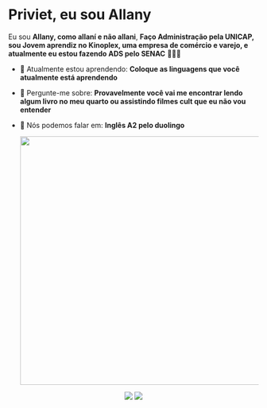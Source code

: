 # Priviet, eu sou Allany 

Eu sou <strong>Allany, como allaní e não allani</strong>, <strong>Faço Administração pela UNICAP, sou Jovem aprendiz no Kinoplex, uma empresa de comércio e varejo, e atualmente eu estou fazendo ADS pelo SENAC</strong> 👨🏻‍💻 

- 🚀 Atualmente estou aprendendo: <strong>Coloque as linguagens que você atualmente está aprendendo</strong> 
- 💬 Pergunte-me sobre: <strong>Provavelmente você vai me encontrar lendo algum livro no meu quarto ou assistindo filmes cult que eu não vou entender</strong>
- 📣 Nós podemos falar em: <strong>Inglês A2 pelo duolingo</strong>

     <img src="https://64.media.tumblr.com/943c4aee81da35bab1d0a864ed98f339/tumblr_o2xtj5KT6L1qhgh8jo1_500.gif" width="500px">




<div align="center">

  <a href="#" alt="Gmail">
    <img src="https://img.shields.io/badge/-Gmail-FF0000?style=flat-square&labelColor=FF0000&logo=gmail&logoColor=white&link=LINK-DO-SEU-EMAIL"/></a>

  <a href="#" alt="Linkedin">
    <img src="https://img.shields.io/badge/-Linkedin-0e76a8?style=flat-square&logo=Linkedin&logoColor=white&link=LINK-DO-SEU-LINKEDIN" /></a>

 
</div>
<!--
**allanydias/allanydias** is a ✨ _special_ ✨ repository because its `README.md` (this file) appears on your GitHub profile.

Here are some ideas to get you started:

- 🔭 I’m currently working on ...
- 🌱 I’m currently learning ...
- 👯 I’m looking to collaborate on ...
- 🤔 I’m looking for help with ...
- 💬 Ask me about ...
- 📫 How to reach me: ...
- 😄 Pronouns: ...
- ⚡ Fun fact: ...
-->
